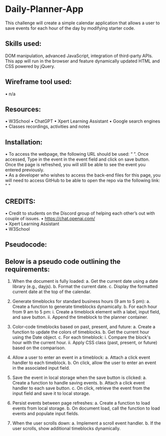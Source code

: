 # Daily-Planner-App

This challenge will create a simple calendar application that allows a user to save events for each hour of the day by modifying starter code.

## Skills used:

DOM manipulation, advanced JavaScript, integration of third-party APIs. This app will run in the browser and feature dynamically updated HTML and CSS powered by jQuery.


## Wireframe tool used:
•	n/a

## Resources:
•	W3School
•	ChatGPT
•	Xpert Learning Assistant
•	Google search engines
•	Classes recordings, activities and notes

## Installation:
•	To access the webpage, the following URL should be used:    “   ”. Once accessed, Type in the event in the event field and click on save button. Once the page is refreshed, you will still be able to see the event you entered previously.      
•	As a developer who wishes to access the back-end files for this page, you will need to access GitHub to be able to open the repo via the following link: "  "    

## CREDITS:
•	Credit to students on the Discord group of helping each other’s out with couple of issues.
•	https://chat.openai.com/  
•	Xpert Learning Assistant  
•	W3School  


## Pseudocode:

## Below is a pseudo code outlining the requirements:

1. When the document is fully loaded:
   a. Get the current date using a date library (e.g., dayjs).
   b. Format the current date.
   c. Display the formatted current date at the top of the calendar.

2. Generate timeblocks for standard business hours (9 am to 5 pm):
   a. Create a function to generate timeblocks dynamically.
   b. For each hour from 9 am to 5 pm:
      i. Create a timeblock element with a label, input field, and save button.
      ii. Append the timeblock to the planner container.

3. Color-code timeblocks based on past, present, and future:
   a. Create a function to update the colors of timeblocks.
   b. Get the current hour using the Date object.
   c. For each timeblock:
      i. Compare the block's hour with the current hour.
      ii. Apply CSS class (past, present, or future) based on the comparison.

4. Allow a user to enter an event in a timeblock:
   a. Attach a click event handler to each timeblock.
   b. On click, allow the user to enter an event in the associated input field.

5. Save the event in local storage when the save button is clicked:
   a. Create a function to handle saving events.
   b. Attach a click event handler to each save button.
   c. On click, retrieve the event from the input field and save it to local storage.

6. Persist events between page refreshes:
   a. Create a function to load events from local storage.
   b. On document load, call the function to load events and populate input fields.

7. When the user scrolls down:
   a. Implement a scroll event handler.
   b. If the user scrolls, show additional timeblocks dynamically.
